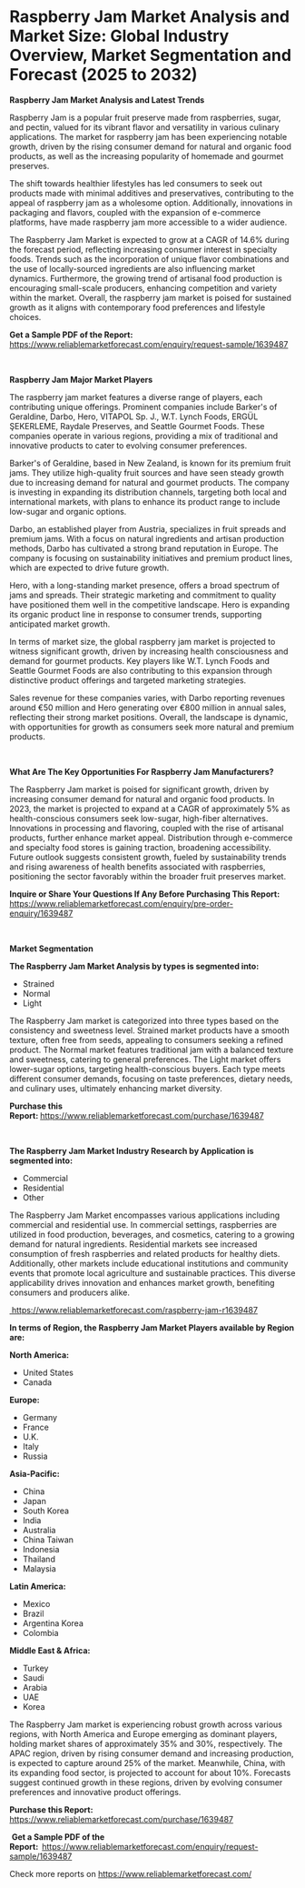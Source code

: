 <p><h1>Raspberry Jam Market Analysis and Market Size: Global Industry Overview, Market Segmentation and Forecast (2025 to 2032)</h1></p><p><strong>Raspberry Jam Market Analysis and Latest Trends</strong></p>
<p><p>Raspberry Jam is a popular fruit preserve made from raspberries, sugar, and pectin, valued for its vibrant flavor and versatility in various culinary applications. The market for raspberry jam has been experiencing notable growth, driven by the rising consumer demand for natural and organic food products, as well as the increasing popularity of homemade and gourmet preserves.</p><p>The shift towards healthier lifestyles has led consumers to seek out products made with minimal additives and preservatives, contributing to the appeal of raspberry jam as a wholesome option. Additionally, innovations in packaging and flavors, coupled with the expansion of e-commerce platforms, have made raspberry jam more accessible to a wider audience.</p><p>The Raspberry Jam Market is expected to grow at a CAGR of 14.6% during the forecast period, reflecting increasing consumer interest in specialty foods. Trends such as the incorporation of unique flavor combinations and the use of locally-sourced ingredients are also influencing market dynamics. Furthermore, the growing trend of artisanal food production is encouraging small-scale producers, enhancing competition and variety within the market. Overall, the raspberry jam market is poised for sustained growth as it aligns with contemporary food preferences and lifestyle choices.</p></p>
<p><strong>Get a Sample PDF of the Report:&nbsp;</strong> <a href="https://www.reliablemarketforecast.com/enquiry/request-sample/1639487?utm_campaign=2111&utm_medium=2&utm_source=Github&utm_content=ia&utm_term=08022025&utm_id=raspberry-jam">https://www.reliablemarketforecast.com/enquiry/request-sample/1639487</a></p>
<p>&nbsp;</p>
<p><strong>Raspberry Jam Major Market Players</strong></p>
<p><p>The raspberry jam market features a diverse range of players, each contributing unique offerings. Prominent companies include Barker's of Geraldine, Darbo, Hero, VITAPOL Sp. J., W.T. Lynch Foods, ERGÜL ŞEKERLEME, Raydale Preserves, and Seattle Gourmet Foods. These companies operate in various regions, providing a mix of traditional and innovative products to cater to evolving consumer preferences.</p><p>Barker's of Geraldine, based in New Zealand, is known for its premium fruit jams. They utilize high-quality fruit sources and have seen steady growth due to increasing demand for natural and gourmet products. The company is investing in expanding its distribution channels, targeting both local and international markets, with plans to enhance its product range to include low-sugar and organic options.</p><p>Darbo, an established player from Austria, specializes in fruit spreads and premium jams. With a focus on natural ingredients and artisan production methods, Darbo has cultivated a strong brand reputation in Europe. The company is focusing on sustainability initiatives and premium product lines, which are expected to drive future growth.</p><p>Hero, with a long-standing market presence, offers a broad spectrum of jams and spreads. Their strategic marketing and commitment to quality have positioned them well in the competitive landscape. Hero is expanding its organic product line in response to consumer trends, supporting anticipated market growth.</p><p>In terms of market size, the global raspberry jam market is projected to witness significant growth, driven by increasing health consciousness and demand for gourmet products. Key players like W.T. Lynch Foods and Seattle Gourmet Foods are also contributing to this expansion through distinctive product offerings and targeted marketing strategies.</p><p>Sales revenue for these companies varies, with Darbo reporting revenues around €50 million and Hero generating over €800 million in annual sales, reflecting their strong market positions. Overall, the landscape is dynamic, with opportunities for growth as consumers seek more natural and premium products.</p></p>
<p>&nbsp;</p>
<p><strong>What Are The Key Opportunities For Raspberry Jam Manufacturers?</strong></p>
<p><p>The Raspberry Jam market is poised for significant growth, driven by increasing consumer demand for natural and organic food products. In 2023, the market is projected to expand at a CAGR of approximately 5% as health-conscious consumers seek low-sugar, high-fiber alternatives. Innovations in processing and flavoring, coupled with the rise of artisanal products, further enhance market appeal. Distribution through e-commerce and specialty food stores is gaining traction, broadening accessibility. Future outlook suggests consistent growth, fueled by sustainability trends and rising awareness of health benefits associated with raspberries, positioning the sector favorably within the broader fruit preserves market.</p></p>
<p><strong>Inquire or Share Your Questions If Any Before Purchasing This Report:</strong> <a href="https://www.reliablemarketforecast.com/enquiry/pre-order-enquiry/1639487?utm_campaign=2111&utm_medium=2&utm_source=Github&utm_content=ia&utm_term=08022025&utm_id=raspberry-jam">https://www.reliablemarketforecast.com/enquiry/pre-order-enquiry/1639487</a></p>
<p>&nbsp;</p>
<p><strong>Market Segmentation</strong></p>
<p><strong>The Raspberry Jam Market Analysis by types is segmented into:</strong></p>
<p><ul><li>Strained</li><li>Normal</li><li>Light</li></ul></p>
<p><p>The Raspberry Jam market is categorized into three types based on the consistency and sweetness level. Strained market products have a smooth texture, often free from seeds, appealing to consumers seeking a refined product. The Normal market features traditional jam with a balanced texture and sweetness, catering to general preferences. The Light market offers lower-sugar options, targeting health-conscious buyers. Each type meets different consumer demands, focusing on taste preferences, dietary needs, and culinary uses, ultimately enhancing market diversity.</p></p>
<p><strong>Purchase this Report:&nbsp;</strong><a href="https://www.reliablemarketforecast.com/purchase/1639487?utm_campaign=2111&utm_medium=2&utm_source=Github&utm_content=ia&utm_term=08022025&utm_id=raspberry-jam">https://www.reliablemarketforecast.com/purchase/1639487</a></p>
<p>&nbsp;</p>
<p><strong>The Raspberry Jam Market Industry Research by Application is segmented into:</strong></p>
<p><ul><li>Commercial</li><li>Residential</li><li>Other</li></ul></p>
<p><p>The Raspberry Jam Market encompasses various applications including commercial and residential use. In commercial settings, raspberries are utilized in food production, beverages, and cosmetics, catering to a growing demand for natural ingredients. Residential markets see increased consumption of fresh raspberries and related products for healthy diets. Additionally, other markets include educational institutions and community events that promote local agriculture and sustainable practices. This diverse applicability drives innovation and enhances market growth, benefiting consumers and producers alike.</p></p>
<p><a href="https://www.reliablemarketforecast.com/raspberry-jam-r1639487?utm_campaign=2111&utm_medium=2&utm_source=Github&utm_content=ia&utm_term=08022025&utm_id=raspberry-jam">&nbsp;https://www.reliablemarketforecast.com/raspberry-jam-r1639487</a></p>
<p><strong>In terms of Region, the Raspberry Jam Market Players available by Region are:</strong></p>
<p>
    <p> <strong> North America: </strong>
        <ul>
            <li>United States</li>
            <li>Canada</li>
        </ul>
        </p> 
    <p> <strong> Europe: </strong>
        <ul>
            <li>Germany</li>
            <li>France</li>
            <li>U.K.</li>
            <li>Italy</li>
            <li>Russia</li>
        </ul>
        </p> 
    <p> <strong> Asia-Pacific: </strong>
        <ul>
            <li>China</li>
            <li>Japan</li>
            <li>South Korea</li>
            <li>India</li>
            <li>Australia</li>
            <li>China Taiwan</li>
            <li>Indonesia</li>
            <li>Thailand</li>
            <li>Malaysia</li>
        </ul>
        </p> 
    <p> <strong> Latin America: </strong>
        <ul>
            <li>Mexico</li>
            <li>Brazil</li>
            <li>Argentina Korea</li>
            <li>Colombia</li>
        </ul>
        </p> 
    <p> <strong> Middle East & Africa: </strong>
        <ul>
            <li>Turkey</li>
            <li>Saudi</li>
            <li>Arabia</li>
            <li>UAE</li>
            <li>Korea</li>
        </ul>
    </p>
    </p>
<p><p>The Raspberry Jam market is experiencing robust growth across various regions, with North America and Europe emerging as dominant players, holding market shares of approximately 35% and 30%, respectively. The APAC region, driven by rising consumer demand and increasing production, is expected to capture around 25% of the market. Meanwhile, China, with its expanding food sector, is projected to account for about 10%. Forecasts suggest continued growth in these regions, driven by evolving consumer preferences and innovative product offerings.</p></p>
<p><strong>Purchase this Report: </strong><a href="https://www.reliablemarketforecast.com/purchase/1639487?utm_campaign=2111&utm_medium=2&utm_source=Github&utm_content=ia&utm_term=08022025&utm_id=raspberry-jam">https://www.reliablemarketforecast.com/purchase/1639487</a></p>
<p>&nbsp;<strong>Get a Sample PDF of the Report:&nbsp;&nbsp;</strong><a href="https://www.reliablemarketforecast.com/enquiry/request-sample/1639487?utm_campaign=2111&utm_medium=2&utm_source=Github&utm_content=ia&utm_term=08022025&utm_id=raspberry-jam">https://www.reliablemarketforecast.com/enquiry/request-sample/1639487</a></p>
<p><strong></strong></p>
<p>Check more reports on <a href="https://www.reliablemarketforecast.com/?utm_campaign=2111&utm_medium=2&utm_source=Github&utm_content=ia&utm_term=08022025&utm_id=raspberry-jam">https://www.reliablemarketforecast.com/</a></p>